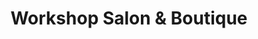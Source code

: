 ---
title: "Workshop Salon & Boutique"
url: /los-angeles/workshop-salon-und-boutique/
shop: Friseur
---